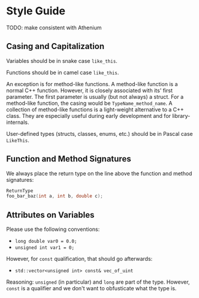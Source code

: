 # Style Guide

TODO: make consistent with Athenium

## Casing and Capitalization

Variables should be in snake case `like_this`. 

Functions should be in camel case `like_this`.

An exception is for method-like functions.
A method-like function is a normal C++ function.
However, it is closely associated with its' first parameter.
The first parameter is usually (but not always) a struct.
For a method-like function, the casing would be `TypeName_method_name`.
A collection of method-like functions is a light-weight alternative to a C++ class.
They are especially useful during early development and for library-internals.

User-defined types (structs, classes, enums, etc.) should be in Pascal case `LikeThis`.

## Function and Method Signatures

We always place the return type on the line above the function and method signatures:

```cpp
ReturnType
foo_bar_baz(int a, int b, double c);
```

## Attributes on Variables

Please use the following conventions:

- `long double var0 = 0.0;`
- `unsigned int var1 = 0;`

However, for `const` qualification, that should go afterwards:
- `std::vector<unsigned int> const& vec_of_uint`

Reasoning: `unsigned` (in particular) and `long` are part of the type.
However, `const` is a qualifier and we don't want to obfusticate what the type is.

